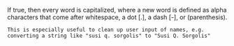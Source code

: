 If true, then every word is capitalized, where a new word is defined as alpha characters that come after whitespace, a dot [.], a dash [-], or (parenthesis).

    This is especially useful to clean up user input of names, e.g. converting a string like "susi q. sorgolis" to "Susi Q. Sorgolis"